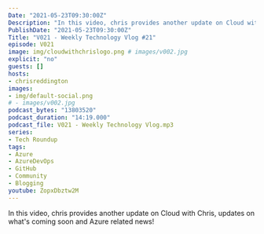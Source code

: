 ```yaml
---
Date: "2021-05-23T09:30:00Z"
Description: "In this video, chris provides another update on Cloud with Chris, updates on what's coming soon and Azure related news!"
PublishDate: "2021-05-23T09:30:00Z"
Title: "V021 - Weekly Technology Vlog #21"
episode: V021
image: img/cloudwithchrislogo.png # images/v002.jpg
explicit: "no"
guests: []
hosts:
- chrisreddington
images:
- img/default-social.png
# - images/v002.jpg
podcast_bytes: "13803520"
podcast_duration: "14:19.000"
podcast_file: V021 - Weekly Technology Vlog.mp3
series:
- Tech Roundup
tags:
- Azure
- AzureDevOps
- GitHub
- Community
- Blogging
youtube: ZopxDbztw2M
---
```

In this video, chris provides another update on Cloud with Chris, updates on what's coming soon and Azure related news!
